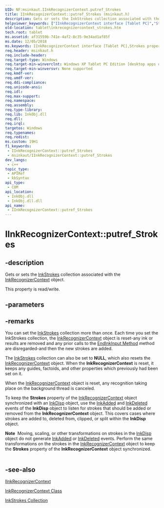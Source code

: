 ```yaml
---
UID: NF:msinkaut.IInkRecognizerContext.putref_Strokes
title: IInkRecognizerContext::putref_Strokes (msinkaut.h)
description: Gets or sets the InkStrokes collection associated with the InkRecognizerContext object.
helpviewer_keywords: ["IInkRecognizerContext interface [Tablet PC]","Strokes property","IInkRecognizerContext.Strokes","IInkRecognizerContext.putref_Strokes","IInkRecognizerContext::Strokes","IInkRecognizerContext::get_Strokes","IInkRecognizerContext::putref_Strokes","InkRecognizerContext.get_Strokes","Strokes property [Tablet PC]","Strokes property [Tablet PC]","IInkRecognizerContext interface","af31559b-741e-4af2-8c35-9e34ad1af85f","get_Strokes","msinkaut/IInkRecognizerContext::Strokes","msinkaut/IInkRecognizerContext::get_Strokes","msinkaut/IInkRecognizerContext::putref_Strokes","putref_Strokes","tablet.inkrecognizercontext_strokes"]
old-location: tablet\inkrecognizercontext_strokes.htm
tech.root: tablet
ms.assetid: af31559b-741e-4af2-8c35-9e34ad1af85f
ms.date: 12/05/2018
ms.keywords: IInkRecognizerContext interface [Tablet PC],Strokes property, IInkRecognizerContext.Strokes, IInkRecognizerContext.putref_Strokes, IInkRecognizerContext::Strokes, IInkRecognizerContext::get_Strokes, IInkRecognizerContext::putref_Strokes, InkRecognizerContext.get_Strokes, Strokes property [Tablet PC], Strokes property [Tablet PC],IInkRecognizerContext interface, af31559b-741e-4af2-8c35-9e34ad1af85f, get_Strokes, msinkaut/IInkRecognizerContext::Strokes, msinkaut/IInkRecognizerContext::get_Strokes, msinkaut/IInkRecognizerContext::putref_Strokes, putref_Strokes, tablet.inkrecognizercontext_strokes
req.header: msinkaut.h
req.include-header: 
req.target-type: Windows
req.target-min-winverclnt: Windows XP Tablet PC Edition [desktop apps only]
req.target-min-winversvr: None supported
req.kmdf-ver: 
req.umdf-ver: 
req.ddi-compliance: 
req.unicode-ansi: 
req.idl: 
req.max-support: 
req.namespace: 
req.assembly: 
req.type-library: 
req.lib: InkObj.dll
req.dll: 
req.irql: 
targetos: Windows
req.typenames: 
req.redist: 
ms.custom: 19H1
f1_keywords:
 - IInkRecognizerContext::putref_Strokes
 - msinkaut/IInkRecognizerContext::putref_Strokes
dev_langs:
 - c++
topic_type:
 - APIRef
 - kbSyntax
api_type:
 - COM
api_location:
 - InkObj.dll
 - InkObj.dll.dll
api_name:
 - IInkRecognizerContext::putref_Strokes
---
```


# IInkRecognizerContext::putref_Strokes


## -description

Gets or sets the <a href="/previous-versions/windows/desktop/legacy/ms703293(v=vs.85)">InkStrokes</a> collection associated with the <a href="/windows/desktop/tablet/inkrecognizercontext-class">InkRecognizerContext</a> object.



This property is read/write.

## -parameters

## -remarks

You can set the <a href="/previous-versions/windows/desktop/legacy/ms703293(v=vs.85)">InkStrokes</a> collection more than once. Each time you set the InkStrokes collection, the <a href="/windows/desktop/tablet/inkrecognizercontext-class">InkRecognizerContext</a> object is reset-any ink or results are removed and any prior calls to the <a href="/windows/desktop/api/msinkaut/nf-msinkaut-iinkrecognizercontext-endinkinput">EndInkInput Method</a> method are disregarded-and then the new strokes are added.

The <a href="/previous-versions/windows/desktop/legacy/ms703293(v=vs.85)">InkStrokes</a> collection can also be set to <b>NULL</b>, which also resets the <a href="/windows/desktop/tablet/inkrecognizercontext-class">InkRecognizerContext</a> object. When the <b>InkRecognizerContext</b> is reset, it keeps any guides, factoids, and other properties which previously had been set on it.

When the <a href="/windows/desktop/tablet/inkrecognizercontext-class">InkRecognizerContext</a> object is reset, any recognition taking place on the background thread is canceled.

To keep the <b>Strokes</b> property of the <a href="/windows/desktop/tablet/inkrecognizercontext-class">InkRecognizerContext</a> object synchronized with an <a href="/windows/desktop/tablet/inkdisp-class">InkDisp</a> object, use the <a href="/windows/desktop/tablet/inkdisp-inkadded">InkAdded</a> and <a href="/windows/desktop/tablet/inkdisp-inkdeleted">InkDeleted</a> events of the <b>InkDisp</b> object to listen for strokes that should be added or removed from the <b>InkRecognizerContext</b> object. This covers cases where strokes are added to, deleted from, clipped, or split within the <b>InkDisp</b> object.

<div class="alert"><b>Note</b>  Moving, scaling, or other transformations on strokes in the <a href="/windows/desktop/tablet/inkdisp-class">InkDisp</a> object do not generate <a href="/windows/desktop/tablet/inkdisp-inkadded">InkAdded</a> or <a href="/windows/desktop/tablet/inkdisp-inkdeleted">InkDeleted</a> events. Perform the same transformations on the strokes in the <a href="/windows/desktop/tablet/inkrecognizercontext-class">InkRecognizerContext</a> object to keep the <b>Strokes</b> property of the <b>InkRecognizerContext</b> object synchronized.</div>
<div> </div>

## -see-also

<a href="https://msdn.microsoft.com/en-us/library/Mt846801(v=VS.85).aspx">IInkRecognizerContext</a>



<a href="/windows/desktop/tablet/inkrecognizercontext-class">InkRecognizerContext Class</a>



<a href="/previous-versions/windows/desktop/legacy/ms703293(v=vs.85)">InkStrokes Collection</a>

